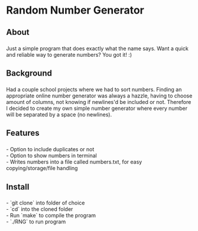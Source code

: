 <h1 align="left">Random Number Generator</h1>

###

<h2 align="left">About</h2>

###

<p align="left">Just a simple program that does exactly what the name says. Want a quick and reliable way to generate numbers? You got it! :)</p>

###

<h2 align="left">Background</h2>

###

<p align="left">Had a couple school projects where we had to sort numbers. Finding an appropriate online number generator was always a hazzle, having to choose amount of columns, not knowing if newlines'd be included or not. Therefore I decided to create my own simple number generator where every number will be separated by a space (no newlines).</p>

###

<h2 align="left">Features</h2>

###

<p align="left">- Option to include duplicates or not<br>- Option to show numbers in terminal<br>- Writes numbers into a file called numbers.txt, for easy copying/storage/file handling</p>

###

<h2 align="left">Install</h2>

###

<p align="left">- `git clone` into folder of choice<br>- `cd` into the cloned folder<br>- Run `make` to compile the program<br>- `./RNG` to run program</p>
